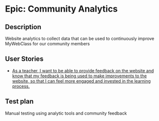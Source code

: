 # Epic: Community Analytics
## Description
Website analytics to collect data that can be used to continuously improve MyWebClass for our community members

## User Stories
* [As a teacher, I want to be able to provide feedback on the website and know that my feedback is being used to make improvements to the website, so that I can feel more engaged and invested in the learning process.](UserStories/story8.md)

## Test plan
Manual testing using analytic tools and community feedback